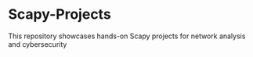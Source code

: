 # Scapy-Projects
This repository showcases hands-on Scapy projects for network analysis and cybersecurity
